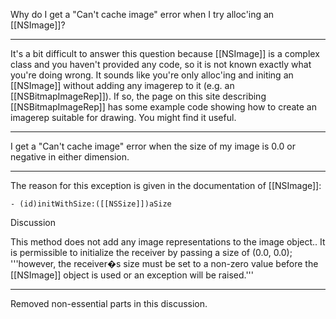Why do I get a "Can't cache image" error when I try alloc'ing an [[NSImage]]?

----
It's a bit difficult to answer this question because [[NSImage]] is a complex class and you haven't provided any code, so it is not known exactly what you're doing wrong. It sounds like you're only alloc'ing and initing an [[NSImage]] without adding any imagerep to it (e.g. an [[NSBitmapImageRep]]). If so, the page on this site describing [[NSBitmapImageRep]] has some example code showing how to create an imagerep suitable for drawing. You might find it useful.

----
I get a "Can't cache image" error when the size of my image is 0.0 or negative in either dimension.

----
The reason for this exception is given in the documentation of [[NSImage]]:

<code>- (id)initWithSize:([[NSSize]])aSize</code>

Discussion

This method does not add any image representations to the image object.. It is permissible to initialize the receiver by passing a size of (0.0, 0.0); '''however, the receiver�s size must be set to a non-zero value before the [[NSImage]] object is used or an exception will be raised.'''

----
Removed non-essential parts in this discussion.
